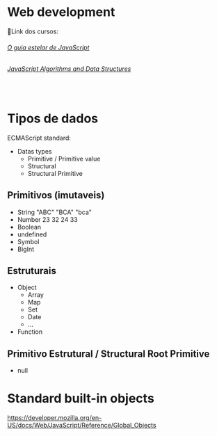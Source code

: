# Web development

<p align="left">🚀Link dos cursos:</p>
<h6 align="left">
    <a href="https://app.rocketseat.com.br/node/o-guia-estelar-de-java-script">O guia estelar de JavaScript</a>
</h6>
<h6 align="left">
    <a href="https://www.freecodecamp.org/learn/javascript-algorithms-and-data-structures/">JavaScript Algorithms and Data Structures</a>
</h6>

<br>

# Tipos de dados

ECMAScript standard:
* Datas types
    * Primitive / Primitive value
    * Structural
    * Structural Primitive

## Primitivos (imutaveis)
* String "ABC" "BCA" "bca"
* Number 23 32 24 33
* Boolean 
* undefined
* Symbol
* BigInt

## Estruturais

* Object
    * Array
    * Map
    * Set
    * Date
    * ...
* Function

## Primitivo Estrutural / Structural Root Primitive

* null

# Standard built-in objects
<https://developer.mozilla.org/en-US/docs/Web/JavaScript/Reference/Global_Objects>